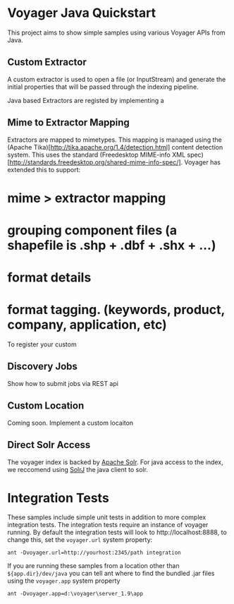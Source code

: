 Voyager Java Quickstart
========================

This project aims to show simple samples using various Voyager APIs from Java.


Custom Extractor
----------------

A custom extractor is used to open a file (or InputStream) and generate the initial properties
that will be passed through the indexing pipeline.

Java based Extractors are registed by implementing a 



Mime to Extractor Mapping
-------------------------

Extractors are mapped to mimetypes.  This mapping is managed using the (Apache Tika)[http://tika.apache.org/1.4/detection.html]
content detection system.  This uses the standard (Freedesktop MIME-info XML spec)[http://standards.freedesktop.org/shared-mime-info-spec/].
Voyager has extended this to support:
# mime > extractor mapping
# grouping component files (a shapefile is .shp + .dbf + .shx + ...)
# format details
# format tagging.  (keywords, product, company, application, etc)

To register your custom 



Discovery Jobs
--------------

Show how to submit jobs via REST api



Custom Location
---------------

Coming soon.  Implement a custom locaiton



Direct Solr Access
------------------

The voyager index is backed by [Apache Solr](http://lucene.apache.org/solr/).  For java access to the 
index, we reccomend using [SolrJ](https://cwiki.apache.org/confluence/display/solr/Using+SolrJ) the java
client to solr.



Integration Tests
=================

These samples include simple unit tests in addition to more complex integration tests.  The integration 
tests require an instance of voyager running.  By default the integration tests will look to http://localhost:8888, 
to change this, set the <code>voyager.url</code> system property:

    ant -Dvoyager.url=http://yourhost:2345/path integration

If you are running these samples from a location other than <code>${app.dir}/dev/java</code> you can 
tell ant where to find the bundled .jar files using the <code>voyager.app</code> system property

    ant -Dvoyager.app=d:\voyager\server_1.9\app 
















